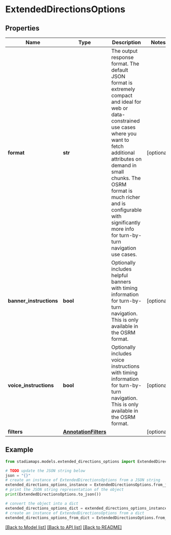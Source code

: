 # ExtendedDirectionsOptions


## Properties

Name | Type | Description | Notes
------------ | ------------- | ------------- | -------------
**format** | **str** | The output response format. The default JSON format is extremely compact and ideal for web or data-constrained use cases where you want to fetch additional attributes on demand in small chunks. The OSRM format is much richer and is configurable with significantly more info for turn-by-turn navigation use cases. | [optional] 
**banner_instructions** | **bool** | Optionally includes helpful banners with timing information for turn-by-turn navigation. This is only available in the OSRM format. | [optional] 
**voice_instructions** | **bool** | Optionally includes voice instructions with timing information for turn-by-turn navigation. This is only available in the OSRM format. | [optional] 
**filters** | [**AnnotationFilters**](AnnotationFilters.md) |  | [optional] 

## Example

```python
from stadiamaps.models.extended_directions_options import ExtendedDirectionsOptions

# TODO update the JSON string below
json = "{}"
# create an instance of ExtendedDirectionsOptions from a JSON string
extended_directions_options_instance = ExtendedDirectionsOptions.from_json(json)
# print the JSON string representation of the object
print(ExtendedDirectionsOptions.to_json())

# convert the object into a dict
extended_directions_options_dict = extended_directions_options_instance.to_dict()
# create an instance of ExtendedDirectionsOptions from a dict
extended_directions_options_from_dict = ExtendedDirectionsOptions.from_dict(extended_directions_options_dict)
```
[[Back to Model list]](../README.md#documentation-for-models) [[Back to API list]](../README.md#documentation-for-api-endpoints) [[Back to README]](../README.md)


